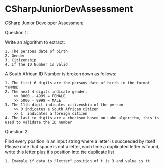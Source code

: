 # CSharpJuniorDevAssessment
CSharp Junior Developer Assessment

Question 1:

Write an algorithm to extract:
    
    1. The persons date of birth
    2. Gender
    3. Citizenship
    4. If the ID Number is valid
    
 A South African ID Number is broken down as follows:
    
	1. The first 6 digits are the persons date of birth in the format YYMMDD
    2. The next 4 digits indicate gender:
        >> 0000 - 4999 = FEMALE
        >> 5000 - 9999 = MALE
    3. The 11th digit indicates citizenship of the person - 
        >> 0 indicates a South African citizen
        >> 1  indicates a foreign citizen
    4. The last to digits are a checksum based on Luhn algorithm, this is used to validate the ID number

Question 2:

 Find every position in an input string where a letter is succeeded by itself
 Please note that space is not a letter, each time a duplicated letter is found, write this letter plus it's position into the duplicate list
        
    1. Example if data is "letter" position of t is 3 and value is tt 

